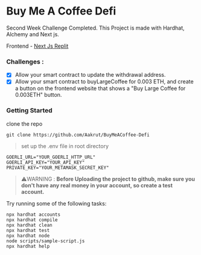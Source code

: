 # Buy Me A Coffee Defi

Second Week Challenge Completed. This Project is made with Hardhat, Alchemy and Next js.

Frontend - [Next Js Replit](https://buymeacoffee.aakrut.repl.co/)

### Challenges :
 - [x] Allow your smart contract to update the withdrawal address.
 - [x] Allow your smart contract to buyLargeCoffee for 0.003 ETH, and create a button on the frontend website that shows a "Buy Large Coffee for 0.003ETH" button.
 
### Getting Started 

clone the repo 

```shell
git clone https://github.com/Aakrut/BuyMeACoffee-Defi
```

> set up the .env file in root directory
```
GOERLI_URL="YOUR_GOERLI_HTTP_URL"
GOERLI_API_KEY="YOUR_API_KEY"
PRIVATE_KEY="YOUR_METAMASK_SECRET_KEY"
```

> ⚠️WARNING : **Before Uploading the project to github, make sure you don't have any real money in your account, so create a test account.**

Try running some of the following tasks:

```shell
npx hardhat accounts
npx hardhat compile
npx hardhat clean
npx hardhat test
npx hardhat node
node scripts/sample-script.js
npx hardhat help
```

